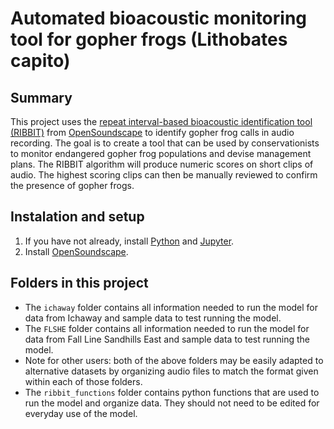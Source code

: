 # Automated bioacoustic monitoring tool for gopher frogs (Lithobates capito)

## Summary

This project uses the [repeat interval-based bioacoustic identification tool (RIBBIT)](https://conbio.onlinelibrary.wiley.com/doi/epdf/10.1111/cobi.13718) from [OpenSoundscape](http://opensoundscape.org/en/latest/) to identify gopher frog calls in audio recording. The goal is to create a tool that can be used by conservationists to monitor endangered gopher frog populations and devise management plans. The RIBBIT algorithm will produce numeric scores on short clips of audio. The highest scoring clips can then be manually reviewed to confirm the presence of gopher frogs.

## Instalation and setup 

1. If you have not already, install [Python](https://www.python.org/downloads/) and [Jupyter](https://jupyter.org/install). 
1. Install [OpenSoundscape](http://opensoundscape.org/en/latest/). 

## Folders in this project

- The `ichaway` folder contains all information needed to run the model for data from Ichaway and sample data to test running the model. 
- The `FLSHE` folder contains all information needed to run the model for data from Fall Line Sandhills East and sample data to test running the model. 
- Note for other users: both of the above folders may be easily adapted to alternative datasets by organizing audio files to match the format given within each of those folders. 
- The `ribbit_functions` folder contains python functions that are used to run the model and organize data. They should not need to be edited for everyday use of the model. 


